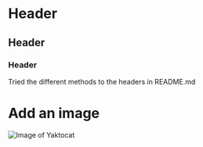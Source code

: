 # Header
## Header
### Header

Tried the different methods to the headers in README.md

# Add an image
![Image of Yaktocat](https://octodex.github.com/images/yaktocat.png)
